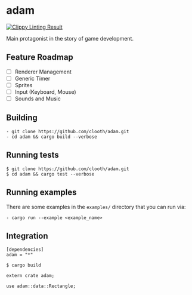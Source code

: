 # adam

[![Clippy Linting Result](https://clippy.bashy.io/github/clooth/adam/master/badge.svg)](https://clippy.bashy.io/github/clooth/adam/master/log)

Main protagonist in the story of game development.

## Feature Roadmap

- [ ] Renderer Management
- [ ] Generic Timer
- [ ] Sprites
- [ ] Input (Keyboard, Mouse)
- [ ] Sounds and Music

## Building

```
- git clone https://github.com/clooth/adam.git
- cd adam && cargo build --verbose
```

## Running tests

```
$ git clone https://github.com/clooth/adam.git
$ cd adam && cargo test --verbose
```

## Running examples

There are some examples in the `examples/` directory that you can run via:

```
- cargo run --example <example_name>
```

## Integration

```
[dependencies]
adam = "*"
```

```
$ cargo build
```

```
extern crate adam;

use adam::data::Rectangle;
```
